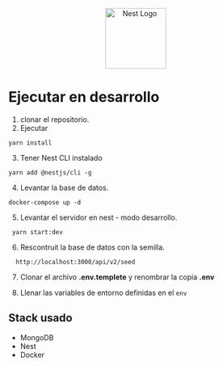 <p align="center">
  <a href="http://nestjs.com/" target="blank"><img src="https://nestjs.com/img/logo-small.svg" width="120" alt="Nest Logo" /></a>
</p>

# Ejecutar en desarrollo

1. clonar el repositorio.
2. Ejecutar
```
yarn install
```
3. Tener Nest CLI instalado
```
yarn add @nestjs/cli -g
```
4. Levantar la base de datos.
```
docker-compose up -d
```

5. Levantar el servidor en nest - modo desarrollo.
  ```
   yarn start:dev
  ```

6. Rescontruit la base de datos con la semilla.
```
  http://localhost:3000/api/v2/seed
```
7. Clonar el archivo __.env.templete__ y renombrar la copia __.env__

8. Llenar las variables de entorno definidas en el ```env```

## Stack usado
* MongoDB
* Nest
* Docker



